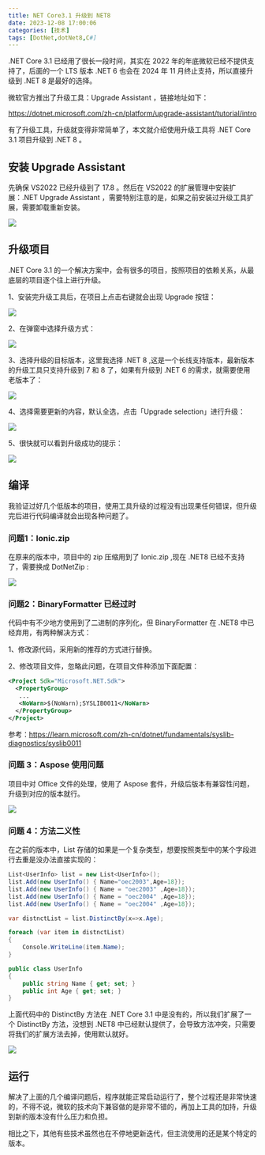 ```yaml
---
title: NET Core3.1 升级到 NET8
date: 2023-12-08 17:00:06
categories: [技术]
tags: [DotNet,dotNet8,C#]
---
```


.NET Core 3.1 已经用了很长一段时间，其实在 2022 年的年底微软已经不提供支持了，后面的一个 LTS 版本 .NET 6 也会在 2024 年 11 月终止支持，所以直接升级到 .NET 8 是最好的选择。
<!--more-->
微软官方推出了升级工具：Upgrade Assistant ，链接地址如下：

https://dotnet.microsoft.com/zh-cn/platform/upgrade-assistant/tutorial/intro

有了升级工具，升级就变得非常简单了，本文就介绍使用升级工具将 .NET Core 3.1 项目升级到 .NET 8 。

## 安装 Upgrade Assistant 

先确保  VS2022  已经升级到了 17.8 。然后在 VS2022 的扩展管理中安装扩展：.NET Upgrade Assistant ，需要特别注意的是，如果之前安装过升级工具扩展，需要卸载重新安装。

![](https://cdn.jsdelivr.net/gh/oec2003/hblog-images/img/202312071829082.webp)

## 升级项目

.NET Core 3.1 的一个解决方案中，会有很多的项目，按照项目的依赖关系，从最底层的项目逐个往上进行升级。

1、安装完升级工具后，在项目上点击右键就会出现 Upgrade 按钮：

![](https://cdn.jsdelivr.net/gh/oec2003/hblog-images/img/202312071830854.webp)

2、在弹窗中选择升级方式：

![](https://cdn.jsdelivr.net/gh/oec2003/hblog-images/img/202312071830864.webp)

3、选择升级的目标版本，这里我选择 .NET 8 ,这是一个长线支持版本，最新版本的升级工具只支持升级到 7 和 8 了，如果有升级到 .NET 6 的需求，就需要使用老版本了：

![](https://cdn.jsdelivr.net/gh/oec2003/hblog-images/img/202312071836291.webp)

4、选择需要更新的内容，默认全选，点击「Upgrade selection」进行升级：

![](https://cdn.jsdelivr.net/gh/oec2003/hblog-images/img/202312071831666.webp)

 5、很快就可以看到升级成功的提示：

![](https://cdn.jsdelivr.net/gh/oec2003/hblog-images/img/202312071831691.webp)

## 编译

我验证过好几个低版本的项目，使用工具升级的过程没有出现果任何错误，但升级完后进行代码编译就会出现各种问题了。

### 问题1：Ionic.zip 

在原来的版本中，项目中的 zip 压缩用到了 Ionic.zip ,现在 .NET8 已经不支持了，需要换成 DotNetZip :

![](https://cdn.jsdelivr.net/gh/oec2003/hblog-images/img/202312071831975.webp)

### 问题2：BinaryFormatter 已经过时

代码中有不少地方使用到了二进制的序列化，但 BinaryFormatter 在 .NET8 中已经弃用，有两种解决方式：

1、修改源代码，采用新的推荐的方式进行替换。

2、修改项目文件，忽略此问题，在项目文件种添加下面配置：

```xml
<Project Sdk="Microsoft.NET.Sdk">
  <PropertyGroup>
   ...
   <NoWarn>$(NoWarn);SYSLIB0011</NoWarn>
  </PropertyGroup>
</Project>
```

参考：https://learn.microsoft.com/zh-cn/dotnet/fundamentals/syslib-diagnostics/syslib0011

### 问题 3：Aspose  使用问题

项目中对 Office 文件的处理，使用了 Aspose 套件，升级后版本有兼容性问题，升级到对应的版本就行。

![](https://cdn.jsdelivr.net/gh/oec2003/hblog-images/img/202312071832621.webp)

### 问题 4：方法二义性

在之前的版本中，List 存储的如果是一个复杂类型，想要按照类型中的某个字段进行去重是没办法直接实现的：

```c#
List<UserInfo> list = new List<UserInfo>();
list.Add(new UserInfo() { Name="oec2003",Age=18});
list.Add(new UserInfo() { Name = "oec2003" ,Age=18});
list.Add(new UserInfo() { Name = "oec2004" ,Age=18});
list.Add(new UserInfo() { Name = "oec2004" ,Age=18});

var distnctList = list.DistinctBy(x=>x.Age);

foreach (var item in distnctList)
{
    Console.WriteLine(item.Name);
}

public class UserInfo
{
    public string Name { get; set; }
    public int Age { get; set; }
}
```

上面代码中的 DistinctBy 方法在 .NET Core 3.1 中是没有的，所以我们扩展了一个 DistinctBy 方法，没想到 .NET8 中已经默认提供了，会导致方法冲突，只需要将我们的扩展方法去掉，使用默认就好。

![](https://cdn.jsdelivr.net/gh/oec2003/hblog-images/img/202312071836488.webp)

## 运行

解决了上面的几个编译问题后，程序就能正常启动运行了，整个过程还是非常快速的，不得不说，微软的技术向下兼容做的是非常不错的，再加上工具的加持，升级到新的版本没有什么压力和负担。

相比之下，其他有些技术虽然也在不停地更新迭代，但主流使用的还是某个特定的版本。
